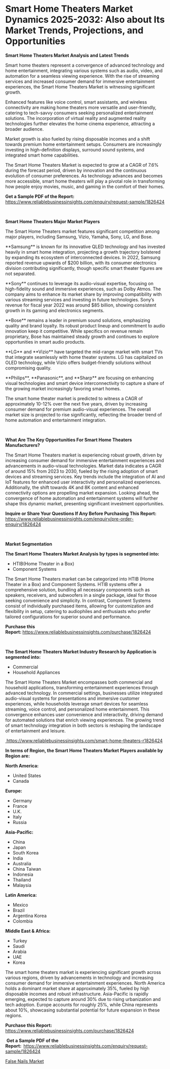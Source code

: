 <p><h1>Smart Home Theaters Market Dynamics 2025-2032: Also about Its Market Trends, Projections, and Opportunities</h1></p><p><strong>Smart Home Theaters Market Analysis and Latest Trends</strong></p>
<p><p>Smart home theaters represent a convergence of advanced technology and home entertainment, integrating various systems such as audio, video, and automation for a seamless viewing experience. With the rise of streaming services and increased consumer demand for immersive entertainment experiences, the Smart Home Theaters Market is witnessing significant growth. </p><p>Enhanced features like voice control, smart assistants, and wireless connectivity are making home theaters more versatile and user-friendly, catering to tech-savvy consumers seeking personalized entertainment solutions. The incorporation of virtual reality and augmented reality technologies further elevates the home cinema experience, attracting a broader audience.</p><p>Market growth is also fueled by rising disposable incomes and a shift towards premium home entertainment setups. Consumers are increasingly investing in high-definition displays, surround sound systems, and integrated smart home capabilities. </p><p>The Smart Home Theaters Market is expected to grow at a CAGR of 7.6% during the forecast period, driven by innovation and the continuous evolution of consumer preferences. As technology advances and becomes more accessible, smart home theaters will play a pivotal role in transforming how people enjoy movies, music, and gaming in the comfort of their homes.</p></p>
<p><strong>Get a Sample PDF of the Report:&nbsp;</strong> <a href="https://www.reliablebusinessinsights.com/enquiry/request-sample/1826424?utm_campaign=2354&utm_medium=2&utm_source=Github&utm_content=ia&utm_term=07022025&utm_id=smart-home-theaters">https://www.reliablebusinessinsights.com/enquiry/request-sample/1826424</a></p>
<p>&nbsp;</p>
<p><strong>Smart Home Theaters Major Market Players</strong></p>
<p><p>The Smart Home Theaters market features significant competition among major players, including Samsung, Vizio, Yamaha, Sony, LG, and Bose. </p><p>**Samsung** is known for its innovative QLED technology and has invested heavily in smart home integration, projecting a growth trajectory bolstered by expanding its ecosystem of interconnected devices. In 2022, Samsung reported revenue upwards of $200 billion, with its consumer electronics division contributing significantly, though specific smart theater figures are not separated.</p><p>**Sony** continues to leverage its audio-visual expertise, focusing on high-fidelity sound and immersive experiences, such as Dolby Atmos. The company aims to enhance its market share by improving compatibility with various streaming services and investing in future technologies. Sony’s revenue for fiscal year 2022 was around $85 billion, showing consistent growth in its gaming and electronics segments.</p><p>**Bose** remains a leader in premium sound solutions, emphasizing quality and brand loyalty. Its robust product lineup and commitment to audio innovation keep it competitive. While specifics on revenue remain proprietary, Bose has maintained steady growth and continues to explore opportunities in smart audio products.</p><p>**LG** and **Vizio** have targeted the mid-range market with smart TVs that integrate seamlessly with home theater systems. LG has capitalized on OLED technology, while Vizio offers budget-friendly solutions without compromising quality. </p><p>**Philips**, **Panasonic**, and **Sharp** are focusing on enhancing visual technologies and smart device interconnectivity to capture a share of the growing market increasingly favoring smart homes.</p><p>The smart home theater market is predicted to witness a CAGR of approximately 10-12% over the next five years, driven by increasing consumer demand for premium audio-visual experiences. The overall market size is projected to rise significantly, reflecting the broader trend of home automation and entertainment integration.</p></p>
<p>&nbsp;</p>
<p><strong>What Are The Key Opportunities For Smart Home Theaters Manufacturers?</strong></p>
<p><p>The Smart Home Theaters market is experiencing robust growth, driven by increasing consumer demand for immersive entertainment experiences and advancements in audio-visual technologies. Market data indicates a CAGR of around 15% from 2023 to 2030, fueled by the rising adoption of smart devices and streaming services. Key trends include the integration of AI and IoT features for enhanced user interactivity and personalized experiences. Additionally, the shift towards 4K and 8K content and enhanced connectivity options are propelling market expansion. Looking ahead, the convergence of home automation and entertainment systems will further shape this dynamic market, presenting significant investment opportunities.</p></p>
<p><strong>Inquire or Share Your Questions If Any Before Purchasing This Report:</strong> <a href="https://www.reliablebusinessinsights.com/enquiry/pre-order-enquiry/1826424?utm_campaign=2354&utm_medium=2&utm_source=Github&utm_content=ia&utm_term=07022025&utm_id=smart-home-theaters">https://www.reliablebusinessinsights.com/enquiry/pre-order-enquiry/1826424</a></p>
<p>&nbsp;</p>
<p><strong>Market Segmentation</strong></p>
<p><strong>The Smart Home Theaters Market Analysis by types is segmented into:</strong></p>
<p><ul><li>HTIB(Home Theater in a Box)</li><li>Component Systems</li></ul></p>
<p><p>The Smart Home Theaters market can be categorized into HTIB (Home Theater in a Box) and Component Systems. HTIB systems offer a comprehensive solution, bundling all necessary components such as speakers, receivers, and subwoofers in a single package, ideal for those seeking convenience and simplicity. In contrast, Component Systems consist of individually purchased items, allowing for customization and flexibility in setup, catering to audiophiles and enthusiasts who prefer tailored configurations for superior sound and performance.</p></p>
<p><strong>Purchase this Report:&nbsp;</strong><a href="https://www.reliablebusinessinsights.com/purchase/1826424?utm_campaign=2354&utm_medium=2&utm_source=Github&utm_content=ia&utm_term=07022025&utm_id=smart-home-theaters">https://www.reliablebusinessinsights.com/purchase/1826424</a></p>
<p>&nbsp;</p>
<p><strong>The Smart Home Theaters Market Industry Research by Application is segmented into:</strong></p>
<p><ul><li>Commercial</li><li>Household Appliances</li></ul></p>
<p><p>The Smart Home Theaters Market encompasses both commercial and household applications, transforming entertainment experiences through advanced technology. In commercial settings, businesses utilize integrated audio-visual systems for presentations and immersive customer experiences, while households leverage smart devices for seamless streaming, voice control, and personalized home entertainment. This convergence enhances user convenience and interactivity, driving demand for automated solutions that enrich viewing experiences. The growing trend of smart technology integration in both sectors is reshaping the landscape of entertainment and leisure.</p></p>
<p><a href="https://www.reliablebusinessinsights.com/smart-home-theaters-r1826424?utm_campaign=2354&utm_medium=2&utm_source=Github&utm_content=ia&utm_term=07022025&utm_id=smart-home-theaters">&nbsp;https://www.reliablebusinessinsights.com/smart-home-theaters-r1826424</a></p>
<p><strong>In terms of Region, the Smart Home Theaters Market Players available by Region are:</strong></p>
<p>
    <p> <strong> North America: </strong>
        <ul>
            <li>United States</li>
            <li>Canada</li>
        </ul>
        </p> 
    <p> <strong> Europe: </strong>
        <ul>
            <li>Germany</li>
            <li>France</li>
            <li>U.K.</li>
            <li>Italy</li>
            <li>Russia</li>
        </ul>
        </p> 
    <p> <strong> Asia-Pacific: </strong>
        <ul>
            <li>China</li>
            <li>Japan</li>
            <li>South Korea</li>
            <li>India</li>
            <li>Australia</li>
            <li>China Taiwan</li>
            <li>Indonesia</li>
            <li>Thailand</li>
            <li>Malaysia</li>
        </ul>
        </p> 
    <p> <strong> Latin America: </strong>
        <ul>
            <li>Mexico</li>
            <li>Brazil</li>
            <li>Argentina Korea</li>
            <li>Colombia</li>
        </ul>
        </p> 
    <p> <strong> Middle East & Africa: </strong>
        <ul>
            <li>Turkey</li>
            <li>Saudi</li>
            <li>Arabia</li>
            <li>UAE</li>
            <li>Korea</li>
        </ul>
    </p>
    </p>
<p><p>The smart home theaters market is experiencing significant growth across various regions, driven by advancements in technology and increasing consumer demand for immersive entertainment experiences. North America holds a dominant market share at approximately 35%, fueled by high disposable incomes and robust infrastructure. Asia-Pacific is rapidly emerging, expected to capture around 30% due to rising urbanization and tech adoption. Europe accounts for roughly 25%, while China represents about 10%, showcasing substantial potential for future expansion in these regions.</p></p>
<p><strong>Purchase this Report: </strong><a href="https://www.reliablebusinessinsights.com/purchase/1826424?utm_campaign=2354&utm_medium=2&utm_source=Github&utm_content=ia&utm_term=07022025&utm_id=smart-home-theaters">https://www.reliablebusinessinsights.com/purchase/1826424</a></p>
<p>&nbsp;<strong>Get a Sample PDF of the Report:&nbsp;&nbsp;</strong><a href="https://www.reliablebusinessinsights.com/enquiry/request-sample/1826424?utm_campaign=2354&utm_medium=2&utm_source=Github&utm_content=ia&utm_term=07022025&utm_id=smart-home-theaters">https://www.reliablebusinessinsights.com/enquiry/request-sample/1826424</a></p>
<p><strong></strong></p>
<p><p><a href="https://github.com/leopardmicheal7019/Market-Research-Report-List-1/blob/main/false-nails-market.md?utm_campaign=2354&utm_medium=2&utm_source=Github&utm_content=ia&utm_term=07022025&utm_id=smart-home-theaters">False Nails Market</a></p></p>
